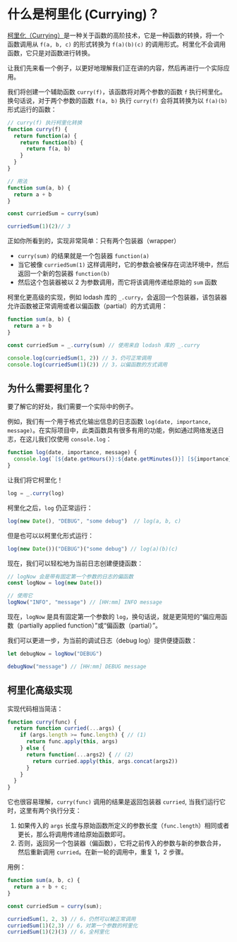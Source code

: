 # 什么是柯里化 (Currying)？
<PubDate date="2020/10/17"/>

[柯里化（Currying）](https://en.wikipedia.org/wiki/Currying)是一种关于函数的高阶技术，它是一种函数的转换，将一个函数调用从 `f(a, b, c)` 的形式转换为 `f(a)(b)(c)` 的调用形式。柯里化不会调用函数，它只是对函数进行转换。

让我们先来看一个例子，以更好地理解我们正在讲的内容，然后再进行一个实际应用。

我们将创建一个辅助函数 `curry(f)`，该函数将对两个参数的函数 `f` 执行柯里化。换句话说，对于两个参数的函数 `f(a, b)` 执行 `curry(f)` 会将其转换为以 `f(a)(b)` 形式运行的函数：
```js
// curry(f) 执行柯里化转换
function curry(f) {
  return function(a) {
    return function(b) {
      return f(a, b)
    }
  }
}

// 用法
function sum(a, b) {
  return a + b
}

const curriedSum = curry(sum)

curriedSum(1)(2)// 3
```
正如你所看到的，实现非常简单：只有两个包装器（wrapper）
- `curry(sum)` 的结果就是一个包装器 `function(a)`
- 当它被像 `curriedSum(1)` 这样调用时，它的参数会被保存在词法环境中，然后返回一个新的包装器 `function(b)`
- 然后这个包装器被以 2 为参数调用，而它将该调用传递给原始的 `sum` 函数

柯里化更高级的实现，例如 lodash 库的 `_.curry`，会返回一个包装器，该包装器允许函数被正常调用或者以偏函数（partial）的方式调用：
```js
function sum(a, b) {
  return a + b
}

const curriedSum = _.curry(sum) // 使用来自 lodash 库的 _.curry

console.log(curriedSum(1, 2)) // 3，仍可正常调用
console.log(curriedSum(1)(2)) // 3，以偏函数的方式调用
```

## 为什么需要柯里化？
要了解它的好处，我们需要一个实际中的例子。

例如，我们有一个用于格式化输出信息的日志函数 `log(date, importance, message)`。在实际项目中，此类函数具有很多有用的功能，例如通过网络发送日志，在这儿我们仅使用 `console.log`：
```js
function log(date, importance, message) {
  console.log(`[${date.getHours()}:${date.getMinutes()}] [${importance}] ${message}`)
}
```
让我们将它柯里化！
```js
log = _.curry(log)
```
柯里化之后，`log` 仍正常运行：
```js
log(new Date(), "DEBUG", "some debug")  // log(a, b, c)
```
但是也可以以柯里化形式运行：
```js
log(new Date())("DEBUG")("some debug") // log(a)(b)(c)
```
现在，我们可以轻松地为当前日志创建便捷函数：
```js
// logNow 会是带有固定第一个参数的日志的偏函数
const logNow = log(new Date())

// 使用它
logNow("INFO", "message") // [HH:mm] INFO message
```
现在，`logNow` 是具有固定第一个参数的 `log`，换句话说，就是更简短的”偏应用函数（partially applied function）”或“偏函数（partial）”。

我们可以更进一步，为当前的调试日志（debug log）提供便捷函数：
```js
let debugNow = logNow("DEBUG")

debugNow("message") // [HH:mm] DEBUG message
```

## 柯里化高级实现
实现代码相当简洁：
```js
function curry(func) {
  return function curried(...args) {
    if (args.length >= func.length) { // (1)
      return func.apply(this, args)
    } else {
      return function(...args2) { // (2)
        return curried.apply(this, args.concat(args2))
      }
    }
  }
}
```
它也很容易理解，`curry(func)` 调用的结果是返回包装器 `curried`, 当我们运行它时，这里有两个执行分支：

1. 如果传入的 `args` 长度与原始函数所定义的参数长度（`func.length`）相同或者更长，那么将调用传递给原始函数即可。
2. 否则，返回另一个包装器（偏函数），它将之前传入的参数与新的参数合并，然后重新调用 `curried`。在新一轮的调用中，重复 1，2 步骤。

用例：
```js
function sum(a, b, c) {
  return a + b + c;
}

const curriedSum = curry(sum);

curriedSum(1, 2, 3) // 6，仍然可以被正常调用
curriedSum(1)(2,3) // 6，对第一个参数的柯里化
curriedSum(1)(2)(3) // 6，全柯里化
```
